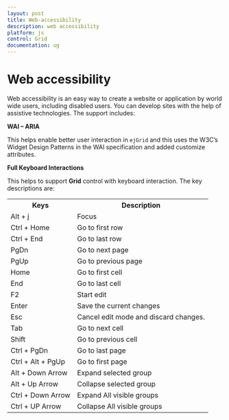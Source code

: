 ```yaml
---
layout: post
title: Web-accessibility
description: web accessibility
platform: js
control: Grid
documentation: ug
---
```


# Web accessibility

Web accessibility is an easy way to create a website or application by world wide users, including disabled users. You can develop sites with the help of assistive technologies. The support includes:

**WAI – ARIA**

This helps enable better user interaction in `ejGrid` and this uses the W3C’s Widget Design Patterns in the WAI specification and added customize attributes.

**Full Keyboard Interactions**

This helps to support **Grid** control with keyboard interaction. The key descriptions are:


<table>
   <tr>
      <th>
         <b>Keys</b>
      </th>
      <th>
         <b>Description</b>
      </th>
   </tr>
   <tr>
      <td>
         Alt + j	
      </td>
      <td>
         Focus
      </td>
   </tr>
   <tr>
      <td>
         Ctrl + Home	
      </td>
      <td>
         Go to first row
      </td>
   </tr>
   <tr>
      <td>
         Ctrl + End   
      </td>
      <td>
         Go to last row
      </td>
   </tr>
   <tr>
      <td>
         PgDn	
      </td>
      <td>
         Go to next page
      </td>
   </tr>
   <tr>
      <td>
         PgUp	
      </td>
      <td>
         Go to previous page
      </td>
   </tr>
   <tr>
      <td>
         Home	
      </td>
      <td>
         Go to first cell
      </td>
   </tr>
   <tr>
      <td>
         End	
      </td>
      <td>
         Go to last cell
      </td>
   </tr>
   <tr>
      <td>
         F2	
      </td>
      <td>
         Start edit
      </td>
   </tr>
   <tr>
      <td>
         Enter
      </td>
      <td>
         Save the current changes
      </td>
   </tr>
   <tr>
      <td>
         Esc
      </td>
      <td>
         Cancel edit mode and discard changes.
      </td>
   </tr>
   <tr>
      <td>
         Tab	
      </td>
      <td>
         Go to next cell
      </td>
   </tr>
   <tr>
      <td>
         Shift
      </td>
      <td>
         Go to previous cell
      </td>
   </tr>
   <tr>
      <td>
         Ctrl + PgDn	
      </td>
      <td>
         Go to last page
      </td>
   </tr>
   <tr>
      <td>
         Ctrl + Alt + PgUp
      </td>
      <td>
         Go to first page
      </td>
   </tr>
   <tr>
      <td>
         Alt + Down Arrow
      </td>
      <td>
         Expand selected group
      </td>
   </tr>
   <tr>
      <td>
         Alt + Up Arrow	
      </td>
      <td>
         Collapse selected group
      </td>
   </tr>
   <tr>
      <td>
         Ctrl + Down Arrow	
      </td>
      <td>
         Expand All visible groups
      </td>
   </tr>
   <tr>
      <td>
         Ctrl + UP Arrow	
      </td>
      <td>
         Collapse All visible groups
      </td>
   </tr>
</table>



